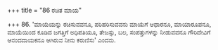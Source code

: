 +++
title = "86 ರಚಿತ ಮಾಯ"

+++
86. 'ಮಾಯೆಯನ್ನು ರಚಿಸುವವನೂ, ಪರಿಹರಿಸುವವನು ಮಾಯೆಗೆ ಆಧಾರನೂ, ಮಾಯಾರೂಪನೂ, ಮಾಯೆಯಿಂದ ಕೂಡಿದ ಜಗತ್ತಿಗೆ ಅಧಿಪತಿಯೂ, ತೇಜಸ್ಸು, ಬಲ, ಸಂಪತ್ತುಗಳನ್ನು ನೀಡುವವನೂ ಗೌರಿದೇವಿಗೆ ಆನಂದದಾಯಕನೂ ಆಗಿರುವ ನೀನು ಕರುಣಿಸು' ಎಂದನು.